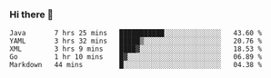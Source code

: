 ### Hi there 👋

<!--
**urzz/urzz** is a ✨ _special_ ✨ repository because its `README.md` (this file) appears on your GitHub profile.

Here are some ideas to get you started:

- 🔭 I’m currently working on ...
- 🌱 I’m currently learning ...
- 👯 I’m looking to collaborate on ...
- 🤔 I’m looking for help with ...
- 💬 Ask me about ...
- 📫 How to reach me: ...
- 😄 Pronouns: ...
- ⚡ Fun fact: ...
-->

<!--START_SECTION:waka-->
```text
Java       7 hrs 25 mins   ███████████░░░░░░░░░░░░░░   43.60 % 
YAML       3 hrs 32 mins   █████▒░░░░░░░░░░░░░░░░░░░   20.76 % 
XML        3 hrs 9 mins    ████▓░░░░░░░░░░░░░░░░░░░░   18.53 % 
Go         1 hr 10 mins    █▓░░░░░░░░░░░░░░░░░░░░░░░   06.89 % 
Markdown   44 mins         █░░░░░░░░░░░░░░░░░░░░░░░░   04.38 % 
```
<!--END_SECTION:waka-->
